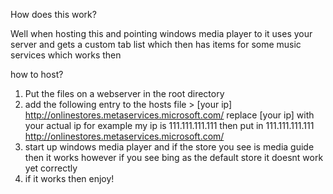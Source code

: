 How does this work?

Well when hosting this and pointing windows media player to it uses your server and gets a custom tab list
which then has items for some music services which works then

how to host?

1. Put the files on a webserver in the root directory
2. add the following entry to the hosts file > [your ip] http://onlinestores.metaservices.microsoft.com/
replace [your ip] with your actual ip for example my ip is 111.111.111.111 then put in 111.111.111.111 http://onlinestores.metaservices.microsoft.com/
3. start up windows media player and if the store you see is media guide then it works however if you see bing as the default store it doesnt work yet correctly
4. if it works then enjoy!
